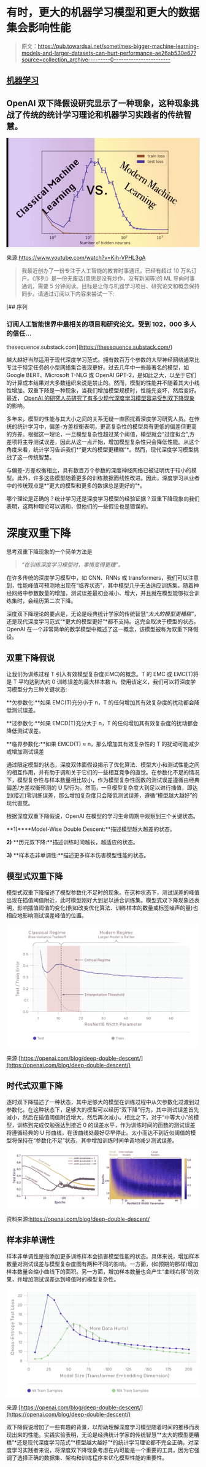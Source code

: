 # 有时，更大的机器学习模型和更大的数据集会影响性能

> 原文：<https://pub.towardsai.net/sometimes-bigger-machine-learning-models-and-larger-datasets-can-hurt-performance-ae26ab530e67?source=collection_archive---------0----------------------->

## [机器学习](https://towardsai.net/p/category/machine-learning)

## OpenAI 双下降假设研究显示了一种现象，这种现象挑战了传统的统计学习理论和机器学习实践者的传统智慧。

![](img/b53ebf0c518691f117b0057cf20fca07.png)

来源:https://www.youtube.com/watch?v=Kih-VPHL3gA

> 我最近创办了一份专注于人工智能的教育时事通讯，已经有超过 10 万名订户。《序列》是一份无废话(意思是没有炒作，没有新闻等)的 ML 导向时事通讯，需要 5 分钟阅读。目标是让你与机器学习项目、研究论文和概念保持同步。请通过订阅以下内容来尝试一下:

[](https://thesequence.substack.com/) [## 序列

### 订阅人工智能世界中最相关的项目和研究论文。受到 102，000 多人的信任…

thesequence.substack.com](https://thesequence.substack.com/) 

越大越好当然适用于现代深度学习范式。拥有数百万个参数的大型神经网络通常比专注于特定任务的小型网络集合表现更好。过去几年中一些最著名的模型，如 Google BERT、Microsoft T-NLG 或 OpenAI GPT-2，是如此之大，以至于它们的计算成本结果对大多数组织来说是禁止的。然而，模型的性能并不随着其大小线性增加。双重下降是一种现象，当我们增加模型规模时，性能先变坏，然后变好。最近， [OpenAI 的研究人员研究了有多少现代深度学习模型容易受到双下降现象](https://arxiv.org/abs/1912.02292)的影响。

多年来，模型的性能与其大小之间的关系无疑一直困扰着深度学习研究人员。在传统的统计学习中，偏差-方差权衡表明，更高复杂性的模型具有更低的偏差但更高的方差。根据这一理论，一旦模型复杂性超过某个阈值，模型就会“过度拟合”,方差项将主导测试误差，因此从这一点开始，增加模型复杂性只会降低性能。从这个角度来看，统计学习告诉我们*“更大的模型更糟糕”*。然而，现代深度学习模型挑战了这一传统智慧。

与偏差-方差权衡相比，具有数百万个参数的深度神经网络已被证明优于较小的模型。此外，许多这些模型随着更多的训练数据而线性改进。因此，深度学习从业者中的传统观点是*“更大的模型和更多的数据总是更好的”*。

哪个理论是正确的？统计学习还是深度学习模型的经验证据？双重下降现象向我们表明，这两种理论可以调和，但他们的一些假设也是错误的。

# 深度双重下降

思考双重下降现象的一个简单方法是

> *“在训练深度学习模型时，事情变得更糟”。*

在许多传统的深度学习模型中，如 CNN、RNNs 或 transformers，我们可以注意到，性能峰值可预测地出现在“临界状态”，其中模型几乎无法适应训练集。随着神经网络中参数数量的增加，测试误差最初会减小、增大，并且就在模型能够拟合训练集时，会经历第二次下降。

深度双下降理论的要点是，无论是经典统计学家的传统智慧“*太大的模型更糟糕”*，还是现代深度学习范式“*更大的模型更好”*都不支持。这完全取决于模型的状态。OpenAI 在一个非常简单的数学模型中概述了这一概念，该模型被称为双重下降假设。

## 双重下降假说

让我们为训练过程 T 引入有效模型复杂度(EMC)的概念。T 的 EMC 或 EMC(T)将是 T 平均达到大约 0 训练误差的最大样本数 n。使用该定义，我们可以将深度学习模型分为三种关键状态:

**欠参数化:**如果 EMC(T)充分小于 n，T 的任何增加其有效复杂度的扰动都会降低测试误差。

**过参数化:**如果 EMCD(T)充分大于 n，T 的任何增加其有效复杂度的扰动都会降低测试误差。

**临界参数化:**如果 EMCD(T) ≈ n，那么增加其有效复杂性的 T 的扰动可能减少或增加测试误差

通过限定模型的状态，深度双体面假设揭示了优化算法、模型大小和测试性能之间的相互作用，并有助于调和关于它们的一些相互竞争的直觉。在参数化不足的情况下，模型复杂性与样本数量相比较小，作为模型复杂性函数的测试误差遵循由经典偏差/方差权衡预测的 U 型行为。然而，一旦模型复杂度大到足以进行插值，即达到(接近)零训练误差，那么增加复杂度只会降低测试误差，遵循“模型越大越好”的现代直觉。

根据深度双重下降假说，OpenAI 在模型的学习生命周期中观察到三个关键状态。

**1)****Model-Wise Double Descent:**描述模型越大越差的状态。

**2)** **历元双下降:**描述训练时间越长，越适应的状态。

**3)** **样本态非单调性:**描述更多样本伤害模型性能的状态。

## 模型式双重下降

模型式双重下降描述了模型参数化不足时的现象。在这种状态下，测试误差的峰值出现在插值阈值附近，此时模型刚好大到足以适合训练集。模型式双下降现象还表明，影响插值阈值的变化(例如改变优化算法、训练样本的数量或标签噪声的量)也相应地影响测试误差峰值的位置。

![](img/ff35ab79bc6ee48e325546be34c482c0.png)

来源:[https://openai.com/blog/deep-double-descent/](https://openai.com/blog/deep-double-descent/)

## 时代式双重下降

逐时双下降描述了一种状态，其中足够大的模型在训练过程中从欠参数化过渡到过参数化。在这种状态下，足够大的模型可以经历“双下降”行为，其中测试误差首先减小，然后在插值阈值附近增大，然后再次减小。相比之下，对于“中等大小”的模型，训练到完成仅勉强达到接近 0 的误差水平，作为训练时间的函数的测试误差将遵循经典的 U 形曲线，在该曲线处最好尽早停止。太小而达不到近似阈值的模型将保持在“参数化不足”状态，其中增加训练时间单调地减少测试误差。

![](img/bafb5871e4479ceba7f866bce5ca3d41.png)

资料来源:https://openai.com/blog/deep-double-descent/

## 样本非单调性

样本非单调性是指添加更多训练样本会损害模型性能的状态。具体来说，增加样本数量对测试误差与模型复杂度图有两种不同的影响。一方面，(如预期的那样)增加样本数量会缩小曲线下的面积。另一方面，增加样本数量也会产生“曲线右移”的效果，并增加测试误差达到峰值时的模型复杂性。

![](img/48e9e384cb0ccbadd0512b1045164505.png)

来源:[https://openai.com/blog/deep-double-descent/](https://openai.com/blog/deep-double-descent/)

双下降假说增加了一些有趣的背景，以帮助理解深度学习模型随着时间的推移而表现出来的性能。实践实验表明，无论是经典统计学家的传统智慧“*太大的模型更糟糕”*还是现代深度学习范式“*模型越大越好”*的统计学习理论都不完全正确。对深度学习实践者来说，将深度双下降现象考虑在内可能是一个重要的工具，因为它强调了选择正确的数据集、架构和训练程序来优化模型性能的重要性。